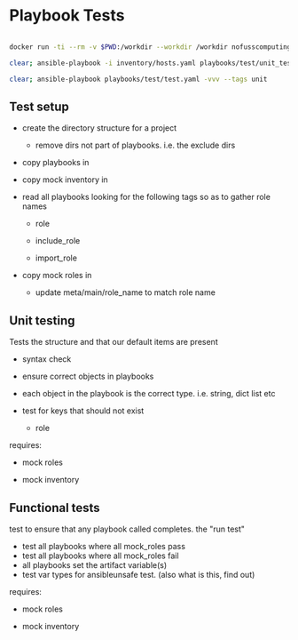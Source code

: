 # Playbook Tests

``` bash

docker run -ti --rm -v $PWD:/workdir --workdir /workdir nofusscomputing/ansible-ee:dev bash

clear; ansible-playbook -i inventory/hosts.yaml playbooks/test/unit_test.yaml

clear; ansible-playbook playbooks/test/test.yaml -vvv --tags unit

```


## Test setup

- create the directory structure for a project

    - remove dirs not part of playbooks. i.e. the exclude dirs

- copy playbooks in

- copy mock inventory in

- read all playbooks looking for the following tags so as to gather role names

    - role

    - include_role

    - import_role

- copy mock roles in

    - update meta/main/role_name to match role name


## Unit testing


Tests the structure and that our default items are present

- syntax check

- ensure correct objects in playbooks

- each object in the playbook is the correct type. i.e. string, dict list etc

- test for keys that should not exist

    - role



requires:

- mock roles

- mock inventory


## Functional tests

test to ensure that any playbook called completes. the "run test"

- test all playbooks where all mock_roles pass
- test all playbooks where all mock_roles fail
- all playbooks set the artifact variable(s)
- test var types for ansibleunsafe test. (also what is this, find out)


requires:

- mock roles

- mock inventory